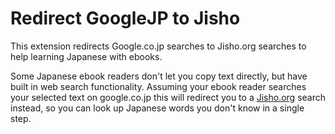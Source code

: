 # Redirect GoogleJP to Jisho

This extension redirects Google.co.jp searches to Jisho.org searches to help learning Japanese with ebooks.

Some Japanese ebook readers don't let you copy text directly, but have built in web search functionality. Assuming
your ebook reader searches your selected text on google.co.jp this will redirect you to a
[Jisho.org](https://jisho.org) search instead, so you can look up Japanese words you don't know in a single step.
